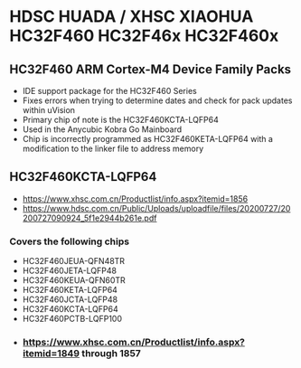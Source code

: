 # **HDSC HUADA / XHSC XIAOHUA HC32F460 HC32F46x HC32F460x** 
## **HC32F460 ARM Cortex-M4 Device Family Packs** 
+ IDE support package for the HC32F460 Series
+ Fixes errors when trying to determine dates and check for pack updates within uVision
+ Primary chip of note is the HC32F460KCTA-LQFP64
+ Used in the Anycubic Kobra Go Mainboard
+ Chip is incorrectly programmed as HC32F460KETA-LQFP64 with a modification to the linker file to address memory

## HC32F460KCTA-LQFP64
- https://www.xhsc.com.cn/Productlist/info.aspx?itemid=1856
- https://www.hdsc.com.cn/Public/Uploads/uploadfile/files/20200727/20200727090924_5f1e2944b261e.pdf

### Covers the following chips
+ HC32F460JEUA-QFN48TR
+ HC32F460JETA-LQFP48
+ HC32F460KEUA-QFN60TR
+ HC32F460KETA-LQFP64
+ HC32F460JCTA-LQFP48
+ HC32F460KCTA-LQFP64
+ HC32F460PCTB-LQFP100
+ ### https://www.xhsc.com.cn/Productlist/info.aspx?itemid=1849 **through 1857**
